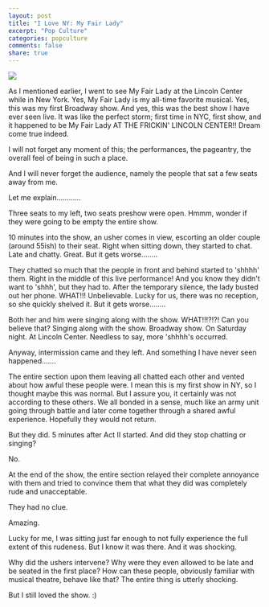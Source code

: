 ```yaml
---
layout: post
title: "I Love NY: My Fair Lady"
excerpt: "Pop Culture"
categories: popculture
comments: false
share: true
---
```


![](https://cdn-images-1.medium.com/max/1000/1*lBaCLhrzFONMvrX8StN65A.jpeg)







As I mentioned earlier, I went to see My Fair Lady at the Lincoln Center while in New York. Yes, My Fair Lady is my all-time favorite musical. Yes, this was my first Broadway show. And yes, this was the best show I have ever seen live. It was like the perfect storm; first time in NYC, first show, and it happened to be My Fair Lady AT THE FRICKIN' LINCOLN CENTER!! Dream come true indeed.


I will not forget any moment of this; the performances, the pageantry, the overall feel of being in such a place.


And I will never forget the audience, namely the people that sat a few seats away from me.


Let me explain............



Three seats to my left, two seats preshow were open. Hmmm, wonder if they were going to be empty the entire show.


10 minutes into the show, an usher comes in view, escorting an older couple (around 55ish) to their seat. Right when sitting down, they started to chat. Late and chatty. Great. But it gets worse........


They chatted so much that the people in front and behind started to 'shhhh' them. Right in the middle of this live performance! And you know they didn't want to 'shhh', but they had to. After the temporary silence, the lady busted out her phone. WHAT!!! Unbelievable. Lucky for us, there was no reception, so she quickly shelved it. But it gets worse........


Both her and him were singing along with the show. WHAT!!!?!?! Can you believe that? Singing along with the show. Broadway show. On Saturday night. At Lincoln Center. Needless to say, more 'shhhh's occurred. 

Anyway, intermission came and they left. And something I have never seen happened.......


The entire section upon them leaving all chatted each other and vented about how awful these people were. I mean this is my first show in NY, so I thought maybe this was normal. But I assure you, it certainly was not according to these others. We all bonded in a sense, much like an army unit going through battle and later come together through a shared awful experience. Hopefully they would not return.


But they did. 5 minutes after Act II started. And did they stop chatting or singing? 

No.


At the end of the show, the entire section relayed their complete annoyance with them and tried to convince them that what they did was completely rude and unacceptable. 

They had no clue. 

Amazing.


Lucky for me, I was sitting just far enough to not fully experience the full extent of this rudeness. But I know it was there. And it was shocking.


Why did the ushers intervene? Why were they even allowed to be late and be seated in the first place? How can these people, obviously familiar with musical theatre, behave like that? The entire thing is utterly shocking.



But I still loved the show. :)











